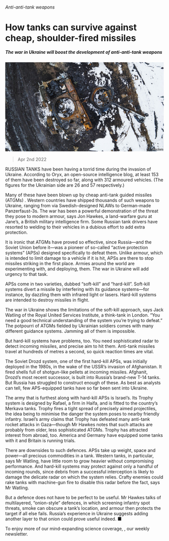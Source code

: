 ###### Anti-anti-tank weapons

# How tanks can survive against cheap, shoulder-fired missiles 

##### The war in Ukraine will boost the development of anti-anti-tank weapons 

![image](images/20220402_stp002.jpg) 

> Apr 2nd 2022 

RUSSIAN TANKS have been having a torrid time during the invasion of Ukraine. According to Oryx, an open-source intelligence blog, at least 153 of them have been destroyed so far, along with 312 armoured vehicles. (The figures for the Ukrainian side are 26 and 57 respectively.)

Many of these have been blown up by cheap anti-tank guided missiles (ATGMs) . Western countries have shipped thousands of such weapons to Ukraine, ranging from  via Swedish-designed NLAWs to German-made Panzerfaust-3s. The war has been a powerful demonstration of the threat they pose to modern armour, says Jon Hawkes, a land-warfare guru at Jane’s, a British military intelligence firm. Some Russian tank drivers have resorted to welding  to their vehicles in a dubious effort to add extra protection.


It is ironic that ATGMs have proved so effective, since Russia—and the Soviet Union before it—was a pioneer of so-called “active protection systems” (APSs) designed specifically to defeat them. Unlike armour, which is intended to limit damage to a vehicle if it is hit, APSs are there to stop missiles striking in the first place. Armies around the world are experimenting with, and deploying, them. The war in Ukraine will add urgency to that task.

APSs come in two varieties, dubbed “soft-kill” and “hard-kill”. Soft-kill systems divert a missile by interfering with its guidance systems—for instance, by dazzling them with infrared light or lasers. Hard-kill systems are intended to destroy missiles in flight.

The war in Ukraine shows the limitations of the soft-kill approach, says Jack Watling of the Royal United Services Institute, a think-tank in London. “You need a good technical understanding of the system you’re trying to defeat.” The potpourri of ATGMs fielded by Ukrainian soldiers comes with many different guidance systems. Jamming all of them is impossible.

But hard-kill systems have problems, too. You need sophisticated radar to detect incoming missiles, and precise aim to hit them. Anti-tank missiles travel at hundreds of metres a second, so quick reaction times are vital.

The Soviet Drozd system, one of the first hard-kill APSs, was initially deployed in the 1980s, in the wake of the USSR’s invasion of Afghanistan. It fired shells full of shotgun-like pellets at incoming missiles. Afghanit, Drozd’s most recent successor, is built into Russia’s brand-new T-14 tanks. But Russia has struggled to construct enough of these. As best as analysts can tell, few APS-equipped tanks have so far been sent into Ukraine.

The army that is furthest along with hard-kill APSs is Israel’s. Its Trophy system is designed by Rafael, a firm in Haifa, and is fitted to the country’s Merkava tanks. Trophy fires a tight spread of precisely aimed projectiles, the idea being to minimise the danger the system poses to nearby friendly infantry. Israel’s army claims that Trophy has defeated many anti-tank rocket attacks in Gaza—though Mr Hawkes notes that such attacks are probably from older, less sophisticated ATGMs. Trophy has attracted interest from abroad, too. America and Germany have equipped some tanks with it and Britain is running trials.

There are downsides to such defences. APSs take up weight, space and power—all precious commodities in a tank. Western tanks, in particular, says Mr Watling, have little room to grow heavier without compromising performance. And hard-kill systems may protect against only a handful of incoming rounds, since debris from a successful interception is likely to damage the delicate radar on which the system relies. Crafty enemies could rake tanks with machine-gun fire to disable this radar before the fact, says Mr Watling.

But a defence does not have to be perfect to be useful. Mr Hawkes talks of multilayered, “onion-style” defences, in which screening infantry spot threats, smoke can obscure a tank’s location, and armour then protects the target if all else fails. Russia’s experience in Ukraine suggests adding another layer to that onion could prove useful indeed. ■

To enjoy more of our mind-expanding science coverage, , our weekly newsletter.


